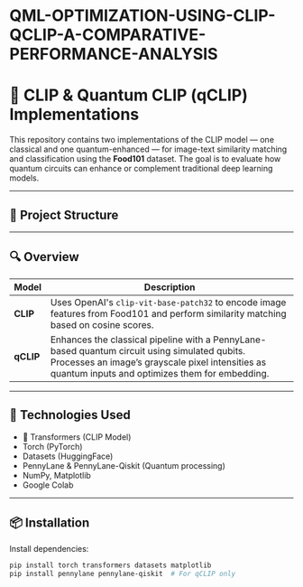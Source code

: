 # QML-OPTIMIZATION-USING-CLIP-QCLIP-A-COMPARATIVE-PERFORMANCE-ANALYSIS

# 🧠 CLIP & Quantum CLIP (qCLIP) Implementations

This repository contains two implementations of the CLIP model — one classical and one quantum-enhanced — for image-text similarity matching and classification using the **Food101** dataset. The goal is to evaluate how quantum circuits can enhance or complement traditional deep learning models.

---

## 📁 Project Structure


---

## 🔍 Overview

| Model  | Description |
|--------|-------------|
| **CLIP**   | Uses OpenAI's `clip-vit-base-patch32` to encode image features from Food101 and perform similarity matching based on cosine scores. |
| **qCLIP**  | Enhances the classical pipeline with a PennyLane-based quantum circuit using simulated qubits. Processes an image’s grayscale pixel intensities as quantum inputs and optimizes them for embedding. |

---

## 🧪 Technologies Used

- 🤗 Transformers (CLIP Model)
- Torch (PyTorch)
- Datasets (HuggingFace)
- PennyLane & PennyLane-Qiskit (Quantum processing)
- NumPy, Matplotlib
- Google Colab

---

## 📦 Installation

Install dependencies:
```bash
pip install torch transformers datasets matplotlib
pip install pennylane pennylane-qiskit  # For qCLIP only


